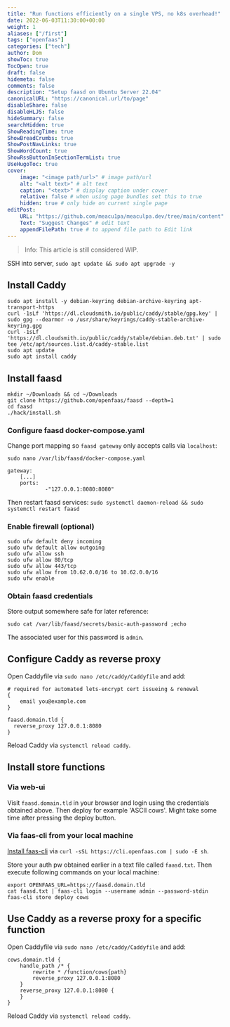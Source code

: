 ```yaml
---
title: "Run functions efficiently on a single VPS, no k8s overhead!"
date: 2022-06-03T11:30:00+00:00
weight: 1
aliases: ["/first"]
tags: ["openfaas"]
categories: ["tech"]
author: Dom
showToc: true
TocOpen: true
draft: false
hidemeta: false
comments: false
description: "Setup faasd on Ubuntu Server 22.04"
canonicalURL: "https://canonical.url/to/page"
disableShare: false
disableHLJS: false
hideSummary: false
searchHidden: true
ShowReadingTime: true
ShowBreadCrumbs: true
ShowPostNavLinks: true
ShowWordCount: true
ShowRssButtonInSectionTermList: true
UseHugoToc: true
cover:
    image: "<image path/url>" # image path/url
    alt: "<alt text>" # alt text
    caption: "<text>" # display caption under cover
    relative: false # when using page bundles set this to true
    hidden: true # only hide on current single page
editPost:
    URL: "https://github.com/meacu1pa/meaculpa.dev/tree/main/content"
    Text: "Suggest Changes" # edit text
    appendFilePath: true # to append file path to Edit link
---
```


> Info: This article is still considered WIP.

SSH into server, `sudo apt update && sudo apt upgrade -y`

## Install Caddy

```
sudo apt install -y debian-keyring debian-archive-keyring apt-transport-https
curl -1sLf 'https://dl.cloudsmith.io/public/caddy/stable/gpg.key' | sudo gpg --dearmor -o /usr/share/keyrings/caddy-stable-archive-keyring.gpg
curl -1sLf 'https://dl.cloudsmith.io/public/caddy/stable/debian.deb.txt' | sudo tee /etc/apt/sources.list.d/caddy-stable.list
sudo apt update
sudo apt install caddy
```

## Install faasd

```
mkdir ~/Downloads && cd ~/Downloads
git clone https://github.com/openfaas/faasd --depth=1
cd faasd
./hack/install.sh
```

### Configure faasd docker-compose.yaml

Change port mapping so `faasd gateway` only accepts calls via `localhost`:

`sudo nano /var/lib/faasd/docker-compose.yaml`

```
gateway:
    [...]
    ports:
            -"127.0.0.1:8080:8080"
```

Then restart faasd services: `sudo systemctl daemon-reload && sudo systemctl restart faasd`

### Enable firewall (optional)

```
sudo ufw default deny incoming
sudo ufw default allow outgoing
sudo ufw allow ssh
sudo ufw allow 80/tcp
sudo ufw allow 443/tcp
sudo ufw allow from 10.62.0.0/16 to 10.62.0.0/16
sudo ufw enable
```

### Obtain faasd credentials

Store output somewhere safe for later reference: 

```
sudo cat /var/lib/faasd/secrets/basic-auth-password ;echo
```

The associated user for this password is `admin`.

## Configure Caddy as reverse proxy

Open Caddyfile via `sudo nano /etc/caddy/Caddyfile` and add:

```
# required for automated lets-encrypt cert issueing & renewal
{
    email you@example.com 
}

faasd.domain.tld {
  reverse_proxy 127.0.0.1:8080
}
```

Reload Caddy via  `systemctl reload caddy`.

## Install store functions

### Via web-ui

Visit `faasd.domain.tld` in your browser and login using the credentials obtained above. Then deploy for example 'ASCII cows'. Might take some time after pressing the deploy button.

### Via faas-cli from your local machine

[Install faas-cli](https://docs.openfaas.com/cli/install/) via `curl -sSL https://cli.openfaas.com | sudo -E sh`.

Store your auth pw obtained earlier in a text file called `faasd.txt`.
Then execute following commands on your local machine:

```
export OPENFAAS_URL=https://faasd.domain.tld
cat faasd.txt | faas-cli login --username admin --password-stdin
faas-cli store deploy cows
```

## Use Caddy as a reverse proxy for a specific function

Open Caddyfile via `sudo nano /etc/caddy/Caddyfile` and add:
```
cows.domain.tld {
    handle_path /* {
        rewrite * /function/cows{path}
        reverse_proxy 127.0.0.1:8080
    }
    reverse_proxy 127.0.0.1:8080 {
    }
}
```

Reload Caddy via `systemctl reload caddy`.

